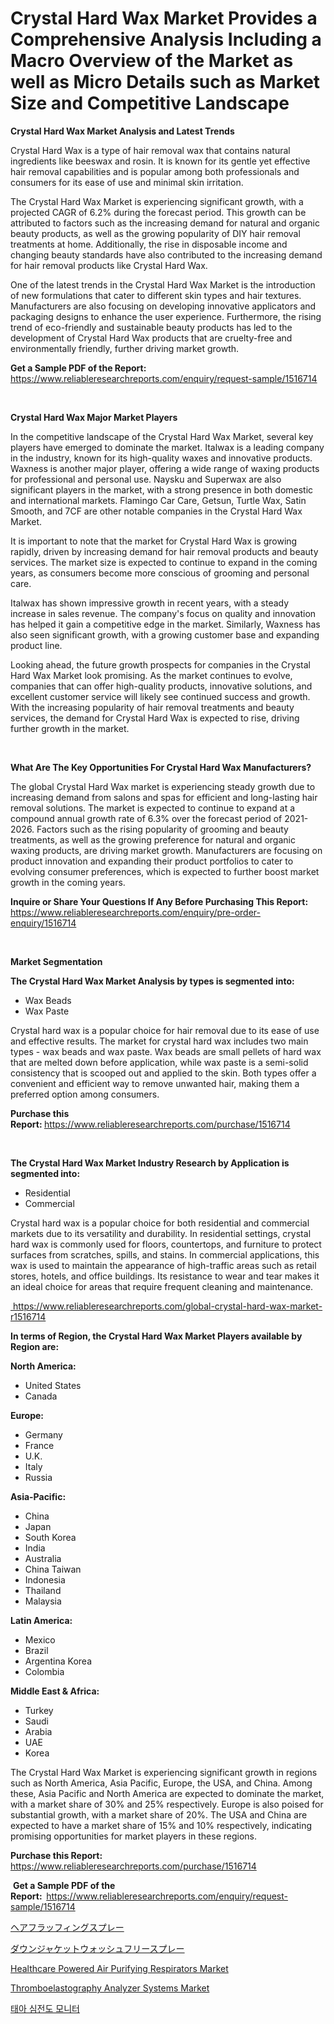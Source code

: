 <p><h1>Crystal Hard Wax Market Provides a Comprehensive Analysis Including a Macro Overview of the Market as well as Micro Details such as Market Size and Competitive Landscape</h1></p><p><strong>Crystal Hard Wax Market Analysis and Latest Trends</strong></p>
<p><p>Crystal Hard Wax is a type of hair removal wax that contains natural ingredients like beeswax and rosin. It is known for its gentle yet effective hair removal capabilities and is popular among both professionals and consumers for its ease of use and minimal skin irritation.</p><p>The Crystal Hard Wax Market is experiencing significant growth, with a projected CAGR of 6.2% during the forecast period. This growth can be attributed to factors such as the increasing demand for natural and organic beauty products, as well as the growing popularity of DIY hair removal treatments at home. Additionally, the rise in disposable income and changing beauty standards have also contributed to the increasing demand for hair removal products like Crystal Hard Wax.</p><p>One of the latest trends in the Crystal Hard Wax Market is the introduction of new formulations that cater to different skin types and hair textures. Manufacturers are also focusing on developing innovative applicators and packaging designs to enhance the user experience. Furthermore, the rising trend of eco-friendly and sustainable beauty products has led to the development of Crystal Hard Wax products that are cruelty-free and environmentally friendly, further driving market growth.</p></p>
<p><strong>Get a Sample PDF of the Report:&nbsp;</strong> <a href="https://www.reliableresearchreports.com/enquiry/request-sample/1516714">https://www.reliableresearchreports.com/enquiry/request-sample/1516714</a></p>
<p>&nbsp;</p>
<p><strong>Crystal Hard Wax Major Market Players</strong></p>
<p><p>In the competitive landscape of the Crystal Hard Wax Market, several key players have emerged to dominate the market. Italwax is a leading company in the industry, known for its high-quality waxes and innovative products. Waxness is another major player, offering a wide range of waxing products for professional and personal use. Naysku and Superwax are also significant players in the market, with a strong presence in both domestic and international markets. Flamingo Car Care, Getsun, Turtle Wax, Satin Smooth, and 7CF are other notable companies in the Crystal Hard Wax Market.</p><p>It is important to note that the market for Crystal Hard Wax is growing rapidly, driven by increasing demand for hair removal products and beauty services. The market size is expected to continue to expand in the coming years, as consumers become more conscious of grooming and personal care.</p><p>Italwax has shown impressive growth in recent years, with a steady increase in sales revenue. The company's focus on quality and innovation has helped it gain a competitive edge in the market. Similarly, Waxness has also seen significant growth, with a growing customer base and expanding product line.</p><p>Looking ahead, the future growth prospects for companies in the Crystal Hard Wax Market look promising. As the market continues to evolve, companies that can offer high-quality products, innovative solutions, and excellent customer service will likely see continued success and growth. With the increasing popularity of hair removal treatments and beauty services, the demand for Crystal Hard Wax is expected to rise, driving further growth in the market.</p></p>
<p>&nbsp;</p>
<p><strong>What Are The Key Opportunities For Crystal Hard Wax Manufacturers?</strong></p>
<p><p>The global Crystal Hard Wax market is experiencing steady growth due to increasing demand from salons and spas for efficient and long-lasting hair removal solutions. The market is expected to continue to expand at a compound annual growth rate of 6.3% over the forecast period of 2021-2026. Factors such as the rising popularity of grooming and beauty treatments, as well as the growing preference for natural and organic waxing products, are driving market growth. Manufacturers are focusing on product innovation and expanding their product portfolios to cater to evolving consumer preferences, which is expected to further boost market growth in the coming years.</p></p>
<p><strong>Inquire or Share Your Questions If Any Before Purchasing This Report:</strong> <a href="https://www.reliableresearchreports.com/enquiry/pre-order-enquiry/1516714">https://www.reliableresearchreports.com/enquiry/pre-order-enquiry/1516714</a></p>
<p>&nbsp;</p>
<p><strong>Market Segmentation</strong></p>
<p><strong>The Crystal Hard Wax Market Analysis by types is segmented into:</strong></p>
<p><ul><li>Wax Beads</li><li>Wax Paste</li></ul></p>
<p><p>Crystal hard wax is a popular choice for hair removal due to its ease of use and effective results. The market for crystal hard wax includes two main types - wax beads and wax paste. Wax beads are small pellets of hard wax that are melted down before application, while wax paste is a semi-solid consistency that is scooped out and applied to the skin. Both types offer a convenient and efficient way to remove unwanted hair, making them a preferred option among consumers.</p></p>
<p><strong>Purchase this Report:&nbsp;</strong><a href="https://www.reliableresearchreports.com/purchase/1516714">https://www.reliableresearchreports.com/purchase/1516714</a></p>
<p>&nbsp;</p>
<p><strong>The Crystal Hard Wax Market Industry Research by Application is segmented into:</strong></p>
<p><ul><li>Residential</li><li>Commercial</li></ul></p>
<p><p>Crystal hard wax is a popular choice for both residential and commercial markets due to its versatility and durability. In residential settings, crystal hard wax is commonly used for floors, countertops, and furniture to protect surfaces from scratches, spills, and stains. In commercial applications, this wax is used to maintain the appearance of high-traffic areas such as retail stores, hotels, and office buildings. Its resistance to wear and tear makes it an ideal choice for areas that require frequent cleaning and maintenance.</p></p>
<p><a href="https://www.reliableresearchreports.com/global-crystal-hard-wax-market-r1516714">&nbsp;https://www.reliableresearchreports.com/global-crystal-hard-wax-market-r1516714</a></p>
<p><strong>In terms of Region, the Crystal Hard Wax Market Players available by Region are:</strong></p>
<p>
    <p> <strong> North America: </strong>
        <ul>
            <li>United States</li>
            <li>Canada</li>
        </ul>
        </p> 
    <p> <strong> Europe: </strong>
        <ul>
            <li>Germany</li>
            <li>France</li>
            <li>U.K.</li>
            <li>Italy</li>
            <li>Russia</li>
        </ul>
        </p> 
    <p> <strong> Asia-Pacific: </strong>
        <ul>
            <li>China</li>
            <li>Japan</li>
            <li>South Korea</li>
            <li>India</li>
            <li>Australia</li>
            <li>China Taiwan</li>
            <li>Indonesia</li>
            <li>Thailand</li>
            <li>Malaysia</li>
        </ul>
        </p> 
    <p> <strong> Latin America: </strong>
        <ul>
            <li>Mexico</li>
            <li>Brazil</li>
            <li>Argentina Korea</li>
            <li>Colombia</li>
        </ul>
        </p> 
    <p> <strong> Middle East & Africa: </strong>
        <ul>
            <li>Turkey</li>
            <li>Saudi</li>
            <li>Arabia</li>
            <li>UAE</li>
            <li>Korea</li>
        </ul>
    </p>
    </p>
<p><p>The Crystal Hard Wax Market is experiencing significant growth in regions such as North America, Asia Pacific, Europe, the USA, and China. Among these, Asia Pacific and North America are expected to dominate the market, with a market share of 30% and 25% respectively. Europe is also poised for substantial growth, with a market share of 20%. The USA and China are expected to have a market share of 15% and 10% respectively, indicating promising opportunities for market players in these regions.</p></p>
<p><strong>Purchase this Report: </strong><a href="https://www.reliableresearchreports.com/purchase/1516714">https://www.reliableresearchreports.com/purchase/1516714</a></p>
<p>&nbsp;<strong>Get a Sample PDF of the Report:&nbsp;&nbsp;</strong><a href="https://www.reliableresearchreports.com/enquiry/request-sample/1516714">https://www.reliableresearchreports.com/enquiry/request-sample/1516714</a></p>
<p><strong></strong></p>
<p><p><a href="https://github.com/andym141978/Market-Research-Report-List-1/blob/main/2431046119265.md">ヘアフラッフィングスプレー</a></p><p><a href="https://github.com/EstelWisozk1/Market-Research-Report-List-2/blob/main/2687419119264.md">ダウンジャケットウォッシュフリースプレー</a></p><p><a href="https://github.com/yemakinde/Market-Research-Report-List-3/blob/main/healthcare-powered-air-purifying-respirators-market.md">Healthcare Powered Air Purifying Respirators Market</a></p><p><a href="https://github.com/Alonsoolds3wq1d81czn8rbol/Market-Research-Report-List-3/blob/main/thromboelastography-analyzer-systems-market.md">Thromboelastography Analyzer Systems Market</a></p><p><a href="https://github.com/kvbohdfy111/Market-Research-Report-List-1/blob/main/4803439126575.md">태아 심전도 모니터</a></p></p>